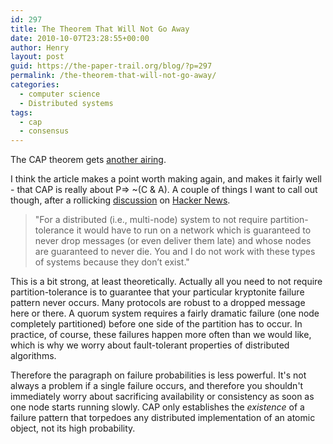 ```yaml
---
id: 297
title: The Theorem That Will Not Go Away
date: 2010-10-07T23:28:55+00:00
author: Henry
layout: post
guid: https://the-paper-trail.org/blog/?p=297
permalink: /the-theorem-that-will-not-go-away/
categories:
  - computer science
  - Distributed systems
tags:
  - cap
  - consensus
---
```

The CAP theorem gets [another airing](http://codahale.com/you-cant-sacrifice-partition-tolerance/).

I think the article makes a point worth making again, and makes it fairly well - that CAP is really about P=> ~(C & A). A couple of things I want to call out though, after a rollicking [discussion](http://news.ycombinator.com/item?id=1768312) on [Hacker News](http://news.ycombinator.com).

> "For a distributed (i.e., multi-node) system to not require partition-tolerance it would have to run on a network which is guaranteed to never drop messages (or even deliver them late) and whose nodes are guaranteed to never die. You and I do not work with these types of systems because they don’t exist."

This is a bit strong, at least theoretically. Actually all you need to not require partition-tolerance is to guarantee that your particular kryptonite failure pattern never occurs. Many protocols are robust to a dropped message here or there. A quorum system requires a fairly dramatic failure (one node completely partitioned) before one side of the partition has to occur. In practice, of course, these failures happen more often than we would like, which is why we worry about fault-tolerant properties of distributed algorithms.

Therefore the paragraph on failure probabilities is less powerful. It's not always a problem if a single failure occurs, and therefore you shouldn't immediately worry about sacrificing availability or consistency as soon as one node starts running slowly. CAP only establishes the _existence_ of a failure pattern that torpedoes any distributed implementation of an atomic object, not its high probability.
